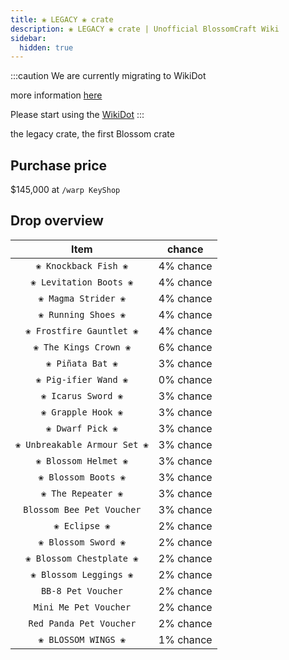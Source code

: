 ```yaml
---
title: ❀ LEGACY ❀ crate
description: ❀ LEGACY ❀ crate | Unofficial BlossomCraft Wiki
sidebar:
  hidden: true
---
```

:::caution
We are currently migrating to WikiDot

more information [here](/starter/home/)

Please start using the [WikiDot](https://unofficialblossomcraftwiki.wikidot.com/)
:::

the legacy crate, the first Blossom crate

## Purchase price
$145,000 at `/warp KeyShop`

## Drop overview

|          Item          |   chance  |
|:----------------------:|:---------:|
|   `❀ Knockback Fish ❀`   | 4% chance |
|  `❀ Levitation Boots ❀`  | 4% chance |
|    `❀ Magma Strider ❀`   | 4% chance |
|    `❀ Running Shoes ❀`   | 4% chance |
| `❀ Frostfire Gauntlet ❀` | 4% chance |
|   `❀ The Kings Crown ❀`  | 6% chance |
|     `❀ Piñata Bat ❀`     | 3% chance |
|   `❀ Pig-ifier Wand ❀`   | 0% chance |
|    `❀ Icarus Sword ❀`    | 3% chance |
|    `❀ Grapple Hook ❀`    | 3% chance |
|     `❀ Dwarf Pick ❀`     | 3% chance |
| `❀ Unbreakable Armour Set ❀` | 3% chance |
|   `❀ Blossom Helmet ❀`   | 3% chance |
|    `❀ Blossom Boots ❀`   | 3% chance |
|     `❀ The Repeater ❀`   | 3% chance |
| `Blossom Bee Pet Voucher` | 3% chance |
|       `❀ Eclipse ❀`      | 2% chance |
|    `❀ Blossom Sword ❀`   | 2% chance |
| `❀ Blossom Chestplate ❀` | 2% chance |
|  `❀ Blossom Leggings ❀`  | 2% chance |
|      `BB-8 Pet Voucher`   | 2% chance |
|   `Mini Me Pet Voucher`   | 2% chance |
|  `Red Panda Pet Voucher`  | 2% chance |
|    `❀ BLOSSOM WINGS ❀`   | 1% chance |